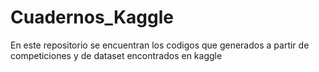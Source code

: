 # Cuadernos_Kaggle
En este repositorio se encuentran los codigos que generados a partir de competiciones y de dataset encontrados en kaggle
